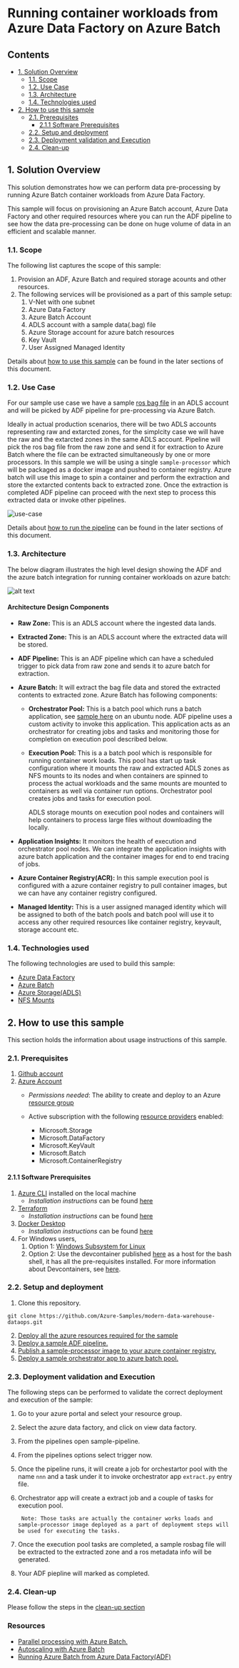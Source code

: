 # Running container workloads from Azure Data Factory on Azure Batch <!-- omit in toc -->

## Contents <!-- omit in toc -->

- [1. Solution Overview](#1-solution-overview)
  - [1.1. Scope](#11-scope)
  - [1.2. Use Case](#12-use-case)
  - [1.3. Architecture](#13-architecture)
  - [1.4. Technologies used](#14-technologies-used)
- [2. How to use this sample](#2-how-to-use-this-sample)
  - [2.1. Prerequisites](#21-prerequisites)
    - [2.1.1 Software Prerequisites](#211-software-prerequisites)
  - [2.2. Setup and deployment](#22-setup-and-deployment)  
  - [2.3. Deployment validation and Execution](#23-deployment-validation-and-execution)
  - [2.4. Clean-up](#24-clean-up)

## 1. Solution Overview

This solution demonstrates how we can perform data pre-processing by running Azure Batch container workloads from Azure Data Factory.

This sample will focus on provisioning an Azure Batch account, Azure Data Factory and other required resources where you can run the ADF pipeline to see how the data pre-processing can be done on huge volume of data in an efficient and scalable manner.  

### 1.1. Scope

The following list captures the scope of this sample:

1. Provision an ADF, Azure Batch and required storage acounts and other resources.
2. The following services will be provisioned as a part of this sample setup:
   1. V-Net with one subnet
   2. Azure Data Factory
   3. Azure Batch Account
   4. ADLS account with a sample data(.bag) file
   5. Azure Storage account for azure batch resources
   6. Key Vault
   7. User Assigned Managed Identity

Details about [how to use this sample](#2-how-to-use-this-sample) can be found in the later sections of this document.

### 1.2. Use Case

For our sample use case we have a sample [ros bag file](http://wiki.ros.org/Bags/Format) in an ADLS account and will be picked by ADF pipeline for pre-processing via Azure Batch.

Ideally in actual production scenarios, there will be two ADLS accounts representing raw and extarcted zones, for the simplcity case we will have the raw and the extarcted zones in the same ADLS account. Pipeline will pick the ros bag file from the raw zone and send it for extraction to Azure Batch where the file can be extracted simultaneously by one or more processors. In this sample we will be using a single `sample-processor` which will be packaged as a docker image and pushed to container registry. Azure batch will use this image to spin a container and perform the extraction and store the extarcted contents back to extracted zone. Once the extraction is completed ADF pipeline can proceed with the next step to process this extracted data or invoke other pipelines.

![use-case](images/pre-processing-usecase.map.drawio.svg)

Details about [how to run the pipeline](#24-deployment-validation-and-execution) can be found in the later sections of this document.

### 1.3. Architecture

The below diagram illustrates the high level design showing the ADF and the azure batch integration for running container workloads on azure batch:

![alt text](images/adf-batch-integration-design.svg "Design Diagram")
#### **Architecture Design Components**
- **Raw Zone:** This is an ADLS account where the ingested data lands.
- **Extracted Zone:** This is an ADLS account where the extracted data will be stored.
- **ADF Pipeline:** This is an ADF pipeline which can have a scheduled trigger to pick data from raw zone and sends it to azure batch for extraction.
- **Azure Batch:**  It will extract the bag file data and stored the extracted contents to extracted zone. Azure Batch has following components:
    - **Orchestrator Pool:** This is a batch pool which runs a batch application, see [sample here](src/orchestrator-app/README.md) on an ubuntu node. ADF pipeline uses a custom activity to invoke this application. This application acts as an orchestrator for creating jobs and tasks and monitoring those for completion on execution pool described below.
    - **Execution Pool:** This is a a batch pool which is responsible for running container work loads. This pool has start up task configuration where it mounts the raw and extracted ADLS zones as NFS mounts to its nodes and when containers are spinned to process the actual workloads and the same mounts are mounted to containers as well via container run options. Orchestrator pool creates jobs and tasks for execution pool.

        ADLS storage mounts on execution pool nodes and containers will help containers to process large files without downloading the locally.
        
- **Application Insights:** It monitors the health of execution and orchestrator pool nodes. We can integrate the application insights with azure batch application and the container images for end to end tracing of jobs.
- **Azure Container Registry(ACR):**  In this sample execution pool is configured with a azure container registry to pull container images, but we can have any container registry configured.
- **Managed Identity:** This is a user assigned managed identity which will be assigned to both of the batch pools and batch pool will use it to access any other required resources like container registry, keyvault, storage account etc.
### 1.4. Technologies used

The following technologies are used to build this sample:

- [Azure Data Factory](https://azure.microsoft.com/en-in/products/data-factory/)
- [Azure Batch](https://azure.microsoft.com/en-us/products/batch)
- [Azure Storage(ADLS)](https://azure.microsoft.com/en-au/services/storage/data-lake-storage/)
- [NFS Mounts](https://learn.microsoft.com/en-us/azure/storage/blobs/network-file-system-protocol-support-how-to)

## 2. How to use this sample

This section holds the information about usage instructions of this sample.

### 2.1. Prerequisites

1. [Github account](https://github.com/)
2. [Azure Account](https://azure.microsoft.com/en-au/free/search/?&ef_id=Cj0KCQiAr8bwBRD4ARIsAHa4YyLdFKh7JC0jhbxhwPeNa8tmnhXciOHcYsgPfNB7DEFFGpNLTjdTPbwaAh8bEALw_wcB:G:s&OCID=AID2000051_SEM_O2ShDlJP&MarinID=O2ShDlJP_332092752199_azure%20account_e_c__63148277493_aud-390212648371:kwd-295861291340&lnkd=Google_Azure_Brand&dclid=CKjVuKOP7uYCFVapaAoddSkKcA)
   - *Permissions needed*:  The ability to create and deploy to an Azure [resource group](https://docs.microsoft.com/en-us/azure/azure-resource-manager/management/overview) 

   - Active subscription with the following [resource providers](https://docs.microsoft.com/en-us/azure/azure-resource-manager/management/azure-services-resource-providers) enabled:

     - Microsoft.Storage
     - Microsoft.DataFactory
     - Microsoft.KeyVault
     - Microsoft.Batch
     - Microsoft.ContainerRegistry

#### 2.1.1 Software Prerequisites

1. [Azure CLI](https://docs.microsoft.com/en-us/cli/azure/) installed on the local machine
   - *Installation instructions* can be found [here](https://docs.microsoft.com/en-us/cli/azure/install-azure-cli)
2. [Terraform](https://www.terraform.io/) 
   - *Installation instructions* can be found [here](https://developer.hashicorp.com/terraform/downloads)
3. [Docker Desktop](https://www.docker.com/get-started/)
   - *Installation instructions* can be found [here](https://www.docker.com/products/docker-desktop/)   
4. For Windows users,
   1. Option 1: [Windows Subsystem for Linux](https://docs.microsoft.com/en-us/windows/wsl/install-win10)
   2. Option 2: Use the devcontainer published [here](./.devcontainer) as a host for the bash shell, it has all the pre-requisites installed.
      For more information about Devcontainers, see [here](https://code.visualstudio.com/docs/remote/containers).
### 2.2. Setup and deployment
1. Clone this repository.

```
git clone https://github.com/Azure-Samples/modern-data-warehouse-dataops.git
```

2. [Deploy all the azure resources required for the sample](deploy/terraform/README.md)
3. [Deploy a sample ADF pipeline.](deploy/adf.README.md)
4. [Publish a sample-processor image to your azure container registry.](src/sample-processor/README.md)
5. [Deploy a sample orchestrator app to azure batch pool.](src/orchestrator-app/README.md)

### 2.3. Deployment validation and Execution

The following steps can be performed to validate the correct deployment and execution of the sample:

1. Go to your azure portal and select your resource group.
2. Select the azure data factory, and click on view data factory.
3. From the pipelines open sample-pipeline.
4. From the pipelines options select trigger now.
5. Once the pipeline runs, it will create a job for orchestartor pool with the name `nnn` and a task under it to invoke orchestrator app `extract.py` entry file.
6. Orchestrator app will create a extract job and a couple of tasks for execution pool. 
    
        Note: Those tasks are actually the container works loads and sample-processor image deployed as a part of deploymemt steps will be used for executing the tasks.

7. Once the execution pool tasks are completed, a sample rosbag file will be extracted to the extracted zone and a ros metadata info will be generated.
8. Your ADF piepline will marked as completed.

### 2.4. Clean-up

Please follow the steps in the [clean-up section](deploy/terraform/README.md)

### Resources

* [Parallel processing with Azure Batch.]()
* [Autoscaling with Azure Batch]()
* [Running Azure Batch from Azure Data Factory(ADF)]()


